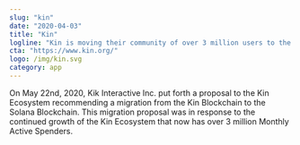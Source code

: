 ```yaml
---
slug: "kin"
date: "2020-04-03"
title: "Kin"
logline: "Kin is moving their community of over 3 million users to the Solana network."
cta: "https://www.kin.org/"
logo: /img/kin.svg
category: app
---
```


On May 22nd, 2020, Kik Interactive Inc. put forth a proposal to the Kin Ecosystem recommending a migration from the Kin Blockchain to the Solana Blockchain. This migration proposal was in response to the continued growth of the Kin Ecosystem that now has over 3 million Monthly Active Spenders.
